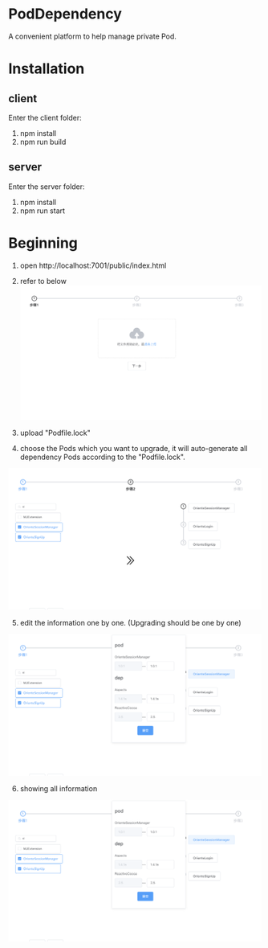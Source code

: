 # PodDependency
A convenient platform to help manage private Pod.

# Installation

## client
Enter the client folder:
1. npm install
2. npm run build

## server
Enter the server folder:
1. npm install
2. npm run start

# Beginning

1. open http://localhost:7001/public/index.html

2. refer to below
![Step 1](https://github.com/Oriente-iOS/PodDependency/blob/master/step-1.png)

3. upload "Podfile.lock"

4. choose the Pods which you want to upgrade, it will auto-generate all dependency Pods according to the "Podfile.lock". 

![Step 2](https://github.com/Oriente-iOS/PodDependency/blob/master/step-2.png)

5. edit the information one by one. (Upgrading should be one by one)

![Step 3](https://github.com/Oriente-iOS/PodDependency/blob/master/step-3.png)

6. showing all information

![Step 4](https://github.com/Oriente-iOS/PodDependency/blob/master/step-3.png)
